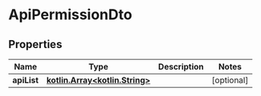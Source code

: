 # ApiPermissionDto

## Properties
Name | Type | Description | Notes
------------ | ------------- | ------------- | -------------
**apiList** | [**kotlin.Array&lt;kotlin.String&gt;**](.md) |  |  [optional]
